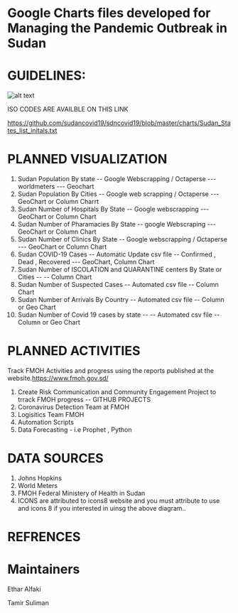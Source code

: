 # Google Charts files developed for Managing the Pandemic Outbreak in Sudan 


# GUIDELINES:
![alt text](https://github.com/sudancovid19/sdncovid19/blob/master/SDN-Dashboards/screen_shots/SUDAN_POPULATION_BY_STATE_2020.PNG)


ISO CODES ARE AVAILBLE ON THIS LINK

https://github.com/sudancovid19/sdncovid19/blob/master/charts/Sudan_States_list_initals.txt

# PLANNED VISUALIZATION

1. Sudan Population By state -- Google Webscrapping / Octaperse --- worldmeters --- Geochart 
2. Sudan Population By Cities -- Google web scrapping / Octaperse  --- GeoChart or Column Charrt
3. Sudan Number of Hospitals By State -- Google webscrapping --- GeoChart or Column Chart
4. Sudan Number of Pharamacies By State -- google Webscraping ---  GeoChart or Column Chart
5. Sudan Number of Clinics By State -- Google webscrapping / Octaperse ---  GeoChart or Column Chart
5. Sudan COVID-19 Cases -- Automatic Update csv file -- Confirmed , Dead , Recovered --- GeoChart, Column Chart
6. Sudan Number of ISCOLATION and QUARANTINE centers By State or Cities --   -- Column Chart 
7. Sudan Number of Suspected Cases -- Automated csv file  -- Column Chart 
8. Sudan Number of Arrivals By Country -- Automated csv file -- Column or Geo Chart 
9. Sudan Number of Covid 19 cases by state -- -- Automated csv file -- Column or Geo Chart 


# PLANNED ACTIVITIES
Track FMOH Activities and progress using the reports published at the website.https://www.fmoh.gov.sd/

1. Create Risk Communication and Community Engagement Project to trrack FMOH progress -- GITHUB PROJECTS
2. Coronavirus Detection Team at FMOH
3. Logisitics Team  FMOH 
4. Automation Scripts 
5. Data Forecasting - i.e Prophet  , Python 



# DATA SOURCES
1. Johns Hopkins 
2. World Meters
3. FMOH Federal Ministery of Health in Sudan
4. ICONS are attributed to icons8 website and you must attribute to use and icons 8 if you interested in uinsg the above diagram..

# REFRENCES

# Maintainers

Ethar Alfaki

Tamir Suliman

